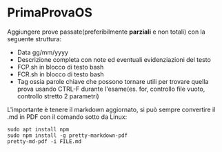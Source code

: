 # PrimaProvaOS

Aggiungere prove passate(preferibilmente **parziali** e non totali) con la seguente struttura:

+ Data gg/mm/yyyy
+ Descrizione completa con note ed eventuali evidenziazioni del testo
+ FCP.sh in blocco di testo bash
+ FCR.sh in blocco di testo bash
+ Tag ossia parole chiave che possono tornare utili per trovare
quella prova usando CTRL-F durante l'esame(es. for, controllo file vuoto, controllo stretto 2 parametri)

L'importante è tenere il markdown aggiornato, si può sempre convertire il .md in PDF con il comando sotto da Linux:

```console
sudo apt install npm
sudo npm install -g pretty-markdown-pdf
pretty-md-pdf -i FILE.md
```
